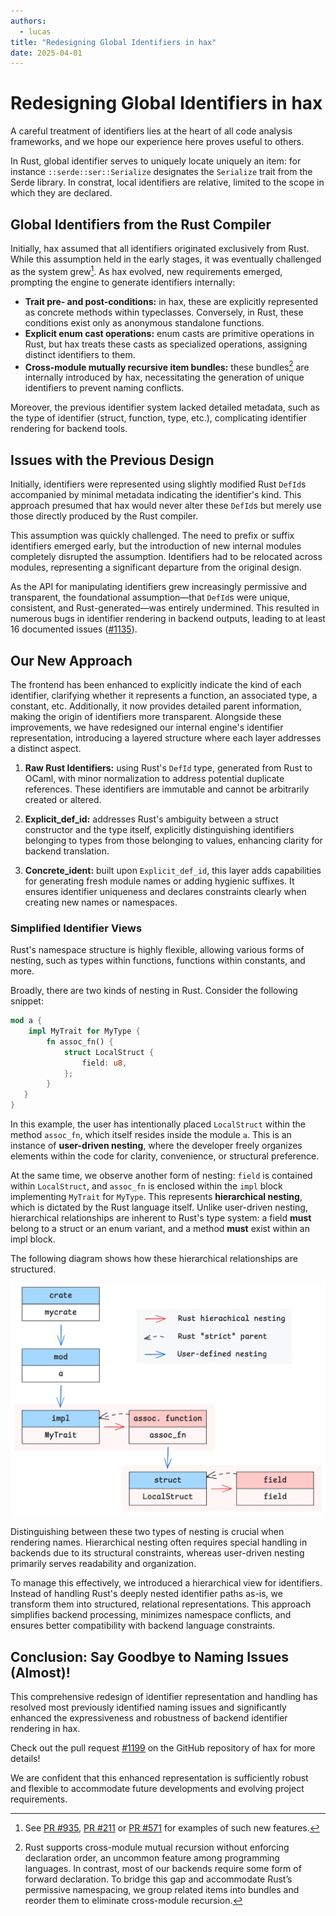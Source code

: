 ```yaml
---
authors:
  - lucas
title: "Redesigning Global Identifiers in hax"
date: 2025-04-01
---
```


# Redesigning Global Identifiers in hax

A careful treatment of identifiers lies at the heart of all code analysis frameworks, and we hope our experience here proves useful to others.

In Rust, global identifier serves to uniquely locate uniquely an item: for instance `::serde::ser::Serialize` designates the `Serialize` trait from the Serde library. In constrat, local identifiers are relative, limited to the scope in which they are declared.

## Global Identifiers from the Rust Compiler

Initially, hax assumed that all identifiers originated exclusively from Rust. While this assumption held in the early stages, it was eventually challenged as the system grew[^1]. As hax evolved, new requirements emerged, prompting the engine to generate identifiers internally:

- **Trait pre- and post-conditions:** in hax, these are explicitly represented as concrete methods within typeclasses. Conversely, in Rust, these conditions exist only as anonymous standalone functions.
- **Explicit enum cast operations:** enum casts are primitive operations in Rust, but hax treats these casts as specialized operations, assigning distinct identifiers to them.
- **Cross-module mutually recursive item bundles:** these bundles[^2] are internally introduced by hax, necessitating the generation of unique identifiers to prevent naming conflicts.

[^1]: See [PR #935](https://github.com/cryspen/hax/pull/935), [PR #211](https://github.com/cryspen/hax/pull/211) or [PR #571](https://github.com/cryspen/hax/pull/571) for examples of such new features.
[^2]: Rust supports cross-module mutual recursion without enforcing declaration order, an uncommon feature among programming languages. In contrast, most of our backends require some form of forward declaration. To bridge this gap and accommodate Rust’s permissive namespacing, we group related items into bundles and reorder them to eliminate cross-module recursion.

Moreover, the previous identifier system lacked detailed metadata, such as the type of identifier (struct, function, type, etc.), complicating identifier rendering for backend tools.

## Issues with the Previous Design

Initially, identifiers were represented using slightly modified Rust `DefId`s accompanied by minimal metadata indicating the identifier's kind. This approach presumed that hax would never alter these `DefId`s but merely use those directly produced by the Rust compiler.

This assumption was quickly challenged. The need to prefix or suffix identifiers emerged early, but the introduction of new internal modules completely disrupted the assumption. Identifiers had to be relocated across modules, representing a significant departure from the original design.

As the API for manipulating identifiers grew increasingly permissive and transparent, the foundational assumption—that `DefId`s were unique, consistent, and Rust-generated—was entirely undermined. This resulted in numerous bugs in identifier rendering in backend outputs, leading to at least 16 documented issues ([#1135](https://github.com/cryspen/hax/issues/1135)).

## Our New Approach

The frontend has been enhanced to explicitly indicate the kind of each identifier, clarifying whether it represents a function, an associated type, a constant, etc. Additionally, it now provides detailed parent information, making the origin of identifiers more transparent. Alongside these improvements, we have redesigned our internal engine's identifier representation, introducing a layered structure where each layer addresses a distinct aspect.

1. **Raw Rust Identifiers:** using Rust's `DefId` type, generated from Rust to OCaml, with minor normalization to address potential duplicate references. These identifiers are immutable and cannot be arbitrarily created or altered.

2. **Explicit_def_id:** addresses Rust's ambiguity between a struct constructor and the type itself, explicitly distinguishing identifiers belonging to types from those belonging to values, enhancing clarity for backend translation.

3. **Concrete_ident:** built upon `Explicit_def_id`, this layer adds capabilities for generating fresh module names or adding hygienic suffixes. It ensures identifier uniqueness and declares constraints clearly when creating new names or namespaces.

### Simplified Identifier Views

Rust's namespace structure is highly flexible, allowing various forms of nesting, such as types within functions, functions within constants, and more.

Broadly, there are two kinds of nesting in Rust. Consider the following snippet:

```rust
mod a {
    impl MyTrait for MyType {
        fn assoc_fn() {
            struct LocalStruct {
                field: u8,
            };
        }
   }
}
```

In this example, the user has intentionally placed `LocalStruct` within the method `assoc_fn`, which itself resides inside the module `a`. This is an instance of **user-driven nesting**, where the developer freely organizes elements within the code for clarity, convenience, or structural preference.

At the same time, we observe another form of nesting: `field` is contained within `LocalStruct`, and `assoc_fn` is enclosed within the `impl` block implementing `MyTrait` for `MyType`. This represents **hierarchical nesting**, which is dictated by the Rust language itself. Unlike user-driven nesting, hierarchical relationships are inherent to Rust's type system: a field **must** belong to a struct or an enum variant, and a method **must** exist within an impl block.

The following diagram shows how these hierarchical relationships are structured.

![](name-example.excalidraw.png)

Distinguishing between these two types of nesting is crucial when rendering names. Hierarchical nesting often requires special handling in backends due to its structural constraints, whereas user-driven nesting primarily serves readability and organization.

To manage this effectively, we introduced a hierarchical view for identifiers. Instead of handling Rust's deeply nested identifier paths as-is, we transform them into structured, relational representations. This approach simplifies backend processing, minimizes namespace conflicts, and ensures better compatibility with backend language constraints.

## Conclusion: Say Goodbye to Naming Issues (Almost)!

This comprehensive redesign of identifier representation and handling has resolved most previously identified naming issues and significantly enhanced the expressiveness and robustness of backend identifier rendering in hax.

Check out the pull request [#1199](https://github.com/cryspen/hax/pull/1199) on the GitHub repository of hax for more details!

We are confident that this enhanced representation is sufficiently robust and flexible to accommodate future developments and evolving project requirements.
